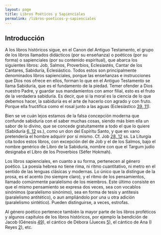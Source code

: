 ```yaml
---
layout: page
title: Libros Poéticos y Sapienciales
permalink: /libros-poeticos-y-sapienciales
---
```


## Introducción

A los libros históricos sigue, en el Canon del Antiguo Testamento, el grupo de los libros llamados didácticos (por su enseñanza) o poéticos (por su forma) o sapienciales (por su contenido espiritual), que abarca los siguientes libros: Job, Salmos, Proverbios, Eclesiastés, Cantar de los Cantares, Sabiduría, Eclesiástico. Todos estos son principalmente denominados libros sapienciales, porque las enseñanzas e instrucciones que Dios nos ofrece en ellos, forman lo que en el Antiguo Testamento se llama Sabiduría, que es el fundamento de la piedad. Temer ofender a Dios nuestro Padre, y guardar sus mandamientos con amor filial, esto es el fruto de la verdadera sabiduría. Es decir, que si la moral es la ciencia de lo que debemos hacer, la sabiduría es el arte de hacerlo con agrado y con fruto. Porque ella fructifica como el rosal junto a las aguas (Eclesiástico [39, 11](eclesiastico#c39-v11)).

Bien se ve cuán lejos estamos de la falsa concepción moderna que confunde sabiduría con el saber muchas cosas, siendo más bien ella un sabor de lo divino, que se concede gratuitamente a todo el que lo quiere (Sabiduría [6, 12](sabiduria#c6-v12) ss.), como un don del Espíritu Santo, y que en vano pretendería el hombre adquirir por sí mismo. Cf. Job [28, 12](job#c28-v12) ss. La Liturgia cita todos estos libros, con excepción del de Job y el de los Salmos, bajo el nombre genérico de Libro de la Sabiduría, nombre con que el Targum judío designaba el Libro de los Proverbios (Séfer Hokmah).

Los libros sapienciales, en cuanto a su forma, pertenecen al género poético. La poesía hebrea no tiene rima, ni ritmo cuantitativo, ni metro en el sentido de las lenguas clásicas y modernas. Lo único que la distingue de la prosa, es el acento (no siempre claro), y el ritmo de los pensamientos, llamado comúnmente paralelismo de los miembros. Este último consiste en que el mismo pensamiento se expresa dos veces, sea con vocablos sinónimos (paralelismo sinónimo), sea en forma de tesis y antítesis (paralelismo antitético), o aun ampliándolo por una u otra adición (paralelismo sintético). Pueden distinguirse, a veces, estrofas.

Al género poético pertenece también la mayor parte de los libros proféticos y algunos capítulos de los libros históricos, por ejemplo la bendición de Jacob (Génesis [49](genesis#c49)), el cántico de Débora (Jueces [5](jueces#c5)), el cántico de Ana (I Reyes [2](1-samuel#c2)), etc.
